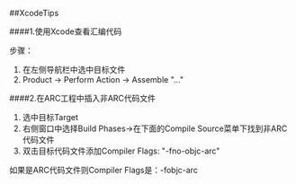 
##XcodeTips

####1.使用Xcode查看汇编代码

步骤：

1. 在左侧导航栏中选中目标文件 
2. Product -> Perform Action -> Assemble "..."

####2.在ARC工程中插入非ARC代码文件

1. 选中目标Target
2. 右侧窗口中选择Build Phases->在下面的Compile Source菜单下找到非ARC代码文件
3. 双击目标代码文件添加Compiler Flags:  "-fno-objc-arc" 

如果是ARC代码文件则Compiler Flags是：-fobjc-arc